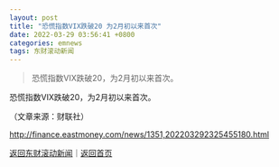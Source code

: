 ```yaml
---
layout: post
title: "恐慌指数VIX跌破20 为2月初以来首次"
date: 2022-03-29 03:56:41 +0800
categories: emnews
tags: 东财滚动新闻
---
```

> 恐慌指数VIX跌破20，为2月初以来首次。

<p>恐慌指数VIX跌破20，为2月初以来首次。</p><p class="em_media">（文章来源：财联社）</p>

<http://finance.eastmoney.com/news/1351,202203292325455180.html>

[返回东财滚动新闻](//finews.withounder.com/emnews/)｜[返回首页](//finews.withounder.com/)